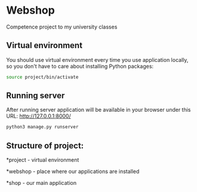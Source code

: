 # Webshop
Competence project to my university classes

## Virtual environment
You should use virtual environment every time you use application locally, so you don't have to care about installing Python packages:
```bash
source project/bin/activate
```

## Running server
After running server application will be available in your browser under this URL: http://127.0.0.1:8000/
```bash
python3 manage.py runserver
```

## Structure of project:
*project - virtual environment

*webshop - place where our applications are installed

*shop - our main application


